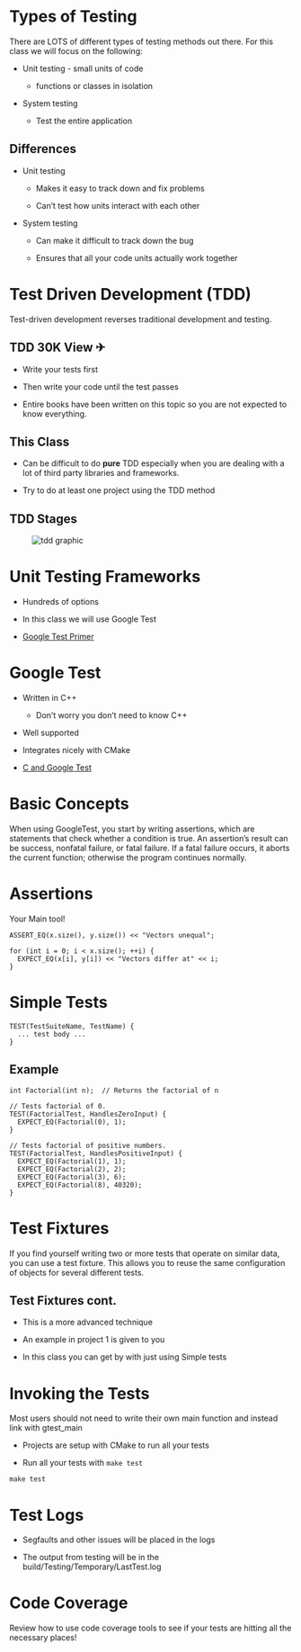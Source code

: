 # Types of Testing

There are LOTS of different types of testing methods out there. For this
class we will focus on the following:

-   Unit testing - small units of code

    -   functions or classes in isolation

-   System testing

    -   Test the entire application

## Differences

-   Unit testing

    -   Makes it easy to track down and fix problems

    -   Can’t test how units interact with each other

-   System testing

    -   Can make it difficult to track down the bug

    -   Ensures that all your code units actually work together

# Test Driven Development (TDD)

Test-driven development reverses traditional development and testing.

## TDD 30K View ✈

-   Write your tests first

-   Then write your code until the test passes

-   Entire books have been written on this topic so you are not expected
    to know everything.

## This Class

-   Can be difficult to do **pure** TDD especially when you are dealing
    with a lot of third party libraries and frameworks.

-   Try to do at least one project using the TDD method

## TDD Stages

<figure>
<img
src="https://developer.ibm.com/developer/default/articles/5-steps-of-test-driven-development/images/tdd-red-green-refactoring-v3.png"
alt="tdd graphic" />
</figure>

# Unit Testing Frameworks

-   Hundreds of options

-   In this class we will use Google Test

-   [Google Test Primer](http://google.github.io/googletest/primer.html)

# Google Test

-   Written in C++

    -   Don’t worry you don’t need to know C++

-   Well supported

-   Integrates nicely with CMake

-   [C and Google
    Test](https://ros-developer.com/2019/08/28/example-of-test-driven-development-with-c-and-google-test/)

# Basic Concepts

When using GoogleTest, you start by writing assertions, which are
statements that check whether a condition is true. An assertion’s result
can be success, nonfatal failure, or fatal failure. If a fatal failure
occurs, it aborts the current function; otherwise the program continues
normally.

# Assertions

Your Main tool!

    ASSERT_EQ(x.size(), y.size()) << "Vectors unequal";

    for (int i = 0; i < x.size(); ++i) {
      EXPECT_EQ(x[i], y[i]) << "Vectors differ at" << i;
    }

# Simple Tests

    TEST(TestSuiteName, TestName) {
      ... test body ...
    }

## Example

    int Factorial(int n);  // Returns the factorial of n

    // Tests factorial of 0.
    TEST(FactorialTest, HandlesZeroInput) {
      EXPECT_EQ(Factorial(0), 1);
    }

    // Tests factorial of positive numbers.
    TEST(FactorialTest, HandlesPositiveInput) {
      EXPECT_EQ(Factorial(1), 1);
      EXPECT_EQ(Factorial(2), 2);
      EXPECT_EQ(Factorial(3), 6);
      EXPECT_EQ(Factorial(8), 40320);
    }

# Test Fixtures

If you find yourself writing two or more tests that operate on similar
data, you can use a test fixture. This allows you to reuse the same
configuration of objects for several different tests.

## Test Fixtures cont.

-   This is a more advanced technique

-   An example in project 1 is given to you

-   In this class you can get by with just using Simple tests

# Invoking the Tests

Most users should not need to write their own main function and instead
link with gtest\_main

-   Projects are setup with CMake to run all your tests

-   Run all your tests with `make test`

<!-- -->

    make test

# Test Logs

-   Segfaults and other issues will be placed in the logs

-   The output from testing will be in the
    build/Testing/Temporary/LastTest.log

# Code Coverage

Review how to use code coverage tools to see if your tests are hitting
all the necessary places!
